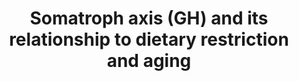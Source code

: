 ---
annotations:
- id: PW:0000168
  parent: signaling pathway
  type: Pathway Ontology
  value: growth factor signaling pathway
- id: PW:0000651
  parent: regulatory pathway
  type: Pathway Ontology
  value: aging pathway
authors:
- Rik Lahaije
- DeSl
- Andra
- Khanspers
description: The somatotrophic axis in mammals comprises the growth hormone (GH),
  which is produced by the anterior pituitary, and its secondary mediator, insulin-like
  growth factor 1 (IGF-1). The intracellular signaling pathway of IGF-1 is the same
  as that elicited by insulin, which informs cells of the presence of glucose. For
  this reason, IGF-1 and insulin signaling are known as the insulin and IGF-1 signaling
  (IIS) pathway. Remarkably, the IIS pathway is the most conserved aging-controlling
  pathway in evolution, and among its multiple targets are the FOXO family of transcription
  factors and the mTOR complexes, which are also involved in aging and conserved through
  evolution. Genetic polymorphisms or mutations that reduce the functions of GH, IGF-1
  receptor, insulin receptor, or downstream intracellular effectors such as AKT, mTOR,
  and FOXO have been linked to longevity. Molecules that favor aging are shown in
  orange, and molecules with anti-aging properties are shown in light green.  Proteins
  on this pathway have targeted assays available via the [https://assays.cancer.gov/available_assays?wp_id=WP4186
  CPTAC Assay Portal].
last-edited: 2019-08-15
ndex: 8b76d5b0-8b69-11eb-9e72-0ac135e8bacf
organisms:
- Homo sapiens
redirect_from:
- /index.php/Pathway:WP4186
- /instance/WP4186
revision: null
schema-jsonld:
- '@context': https://schema.org/
  '@id': https://wikipathways.github.io/pathways/WP4186.html
  '@type': Dataset
  creator:
    '@type': Organization
    name: WikiPathways
  description: The somatotrophic axis in mammals comprises the growth hormone (GH),
    which is produced by the anterior pituitary, and its secondary mediator, insulin-like
    growth factor 1 (IGF-1). The intracellular signaling pathway of IGF-1 is the same
    as that elicited by insulin, which informs cells of the presence of glucose. For
    this reason, IGF-1 and insulin signaling are known as the insulin and IGF-1 signaling
    (IIS) pathway. Remarkably, the IIS pathway is the most conserved aging-controlling
    pathway in evolution, and among its multiple targets are the FOXO family of transcription
    factors and the mTOR complexes, which are also involved in aging and conserved
    through evolution. Genetic polymorphisms or mutations that reduce the functions
    of GH, IGF-1 receptor, insulin receptor, or downstream intracellular effectors
    such as AKT, mTOR, and FOXO have been linked to longevity. Molecules that favor
    aging are shown in orange, and molecules with anti-aging properties are shown
    in light green.  Proteins on this pathway have targeted assays available via the
    [https://assays.cancer.gov/available_assays?wp_id=WP4186 CPTAC Assay Portal].
  keywords:
  - AKT
  - AMPK
  - FOXO
  - GH
  - IGF and insuline signaling
  - IGF-1
  - MTOR
  - PGC-1 alpha
  - 'PI3K '
  - PTEN
  - SIRT1
  license: CC0
  name: Somatroph axis (GH) and its relationship to dietary restriction and aging
seo: CreativeWork
title: Somatroph axis (GH) and its relationship to dietary restriction and aging
wpid: WP4186
---